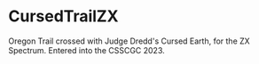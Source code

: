 # CursedTrailZX
Oregon Trail crossed with Judge Dredd's Cursed Earth, for the ZX Spectrum.
Entered into the CSSCGC 2023.
